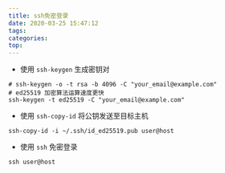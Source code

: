 ```yaml
---
title: ssh免密登录
date: 2020-03-25 15:47:12
tags:
categories:
top:
---
```


- 使用 `ssh-keygen` 生成密钥对

```shell
# ssh-keygen -o -t rsa -b 4096 -C "your_email@example.com"
# ed25519 加密算法运算速度更快
ssh-keygen -t ed25519 -C "your_email@example.com"
```

- 使用 `ssh-copy-id` 将公钥发送至目标主机

```shell
ssh-copy-id -i ~/.ssh/id_ed25519.pub user@host
```

- 使用 `ssh` 免密登录

`ssh user@host`
